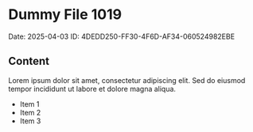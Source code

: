 # Dummy File 1019

Date: 2025-04-03
ID: 4DEDD250-FF30-4F6D-AF34-060524982EBE

## Content

Lorem ipsum dolor sit amet, consectetur adipiscing elit.
Sed do eiusmod tempor incididunt ut labore et dolore magna aliqua.

* Item 1
* Item 2
* Item 3
